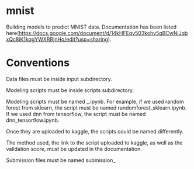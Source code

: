 # mnist
Building models to predict MNIST data. Documentation has been listed here(https://docs.google.com/document/d/14kHFEqv503kohv5qBCwNiJqbxQc8iK1kqgYWXRBjnHo/edit?usp=sharing).

# Conventions
Data files must be inside input subdirectory.

Modeling scripts must be inside scripts subdirectory.

Modeling scripts must be named <MODELING TECHNIQUE>_<MODELING IMPLEMENTATION METHOD>.ipynb. For example, if we used random forest from sklearn, the script must be named randomforest_sklearn.ipynb. If we used dnn from tensorflow, the script must be named dnn_tensorflow.ipynb.
  
Once they are uploaded to kaggle, the scripts could be named differently.

The method used, the link to the script uploaded to kaggle, as well as the validation score, must be updated in the documentation.

Submission files must be named submission_<SCRIPT NAME>.csv
Kaggle scripts must be named <PROJECT NAME>(which is mnist here) <MODELING TECHNIQUE> <MODELING IMPLEMENTATION METHOD> < Validation score : > 
NOTE : We do not include test score as that is calculated only at the end to avoid overfitting to test data.
